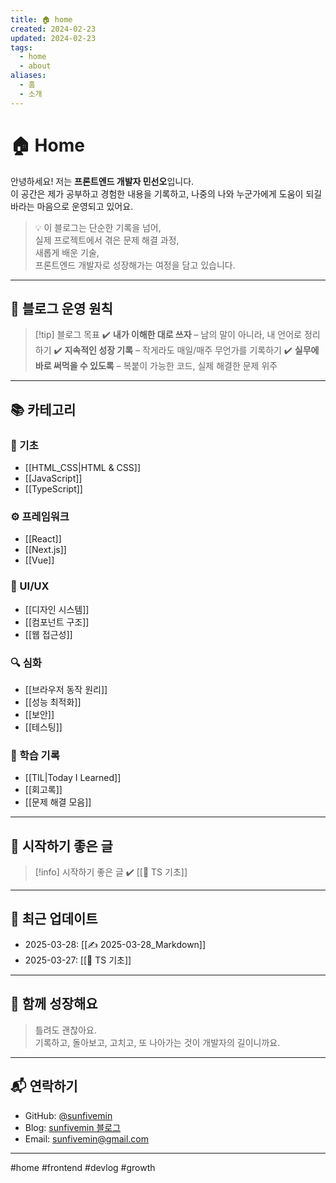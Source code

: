```yaml
---
title: 🏠 home
created: 2024-02-23
updated: 2024-02-23
tags:
  - home
  - about
aliases:
  - 홈
  - 소개
---
```

# 🏠 Home

안녕하세요! 저는 **프론트엔드 개발자 민선오**입니다.  
이 공간은 제가 공부하고 경험한 내용을 기록하고, 나중의 나와 누군가에게 도움이 되길 바라는 마음으로 운영되고 있어요.

> 💡 이 블로그는 단순한 기록을 넘어,  
> 실제 프로젝트에서 겪은 문제 해결 과정,  
> 새롭게 배운 기술,  
> 프론트엔드 개발자로 성장해가는 여정을 담고 있습니다.

---
## 🎯 블로그 운영 원칙

> [!tip] 블로그 목표
✔️ **내가 이해한 대로 쓰자** – 남의 말이 아니라, 내 언어로 정리하기
✔️ **지속적인 성장 기록** – 작게라도 매일/매주 무언가를 기록하기
✔️ **실무에 바로 써먹을 수 있도록** – 복붙이 가능한 코드, 실제 해결한 문제 위주

---

## 📚 카테고리

### 🌱 기초
- [[HTML_CSS|HTML & CSS]]
- [[JavaScript]]
- [[TypeScript]]

### ⚙️ 프레임워크
- [[React]]
- [[Next.js]]
- [[Vue]]

### 🎨 UI/UX
- [[디자인 시스템]]
- [[컴포넌트 구조]]
- [[웹 접근성]]

### 🔍 심화
- [[브라우저 동작 원리]]
- [[성능 최적화]]
- [[보안]]
- [[테스팅]]

### 📘 학습 기록
- [[TIL|Today I Learned]]
- [[회고록]]
- [[문제 해결 모음]]

---
## 📌 시작하기 좋은 글

> [!info] 시작하기 좋은 글
✔️ [[📄 TS 기초]]

---

## 📅 최근 업데이트

- 2025-03-28: [[✍️ 2025-03-28_Markdown]]
- 2025-03-27: [[📄 TS 기초]]

---

## 🙌 함께 성장해요

> 틀려도 괜찮아요.  
> 기록하고, 돌아보고, 고치고, 또 나아가는 것이 개발자의 길이니까요.

---

## 📬 연락하기

- GitHub: [@sunfivemin](https://github.com/sunfivemin)
- Blog: [sunfivemin 블로그](https://seonohblog.netlify.app/)
- Email: sunfivemin@gmail.com

---

#home #frontend #devlog #growth